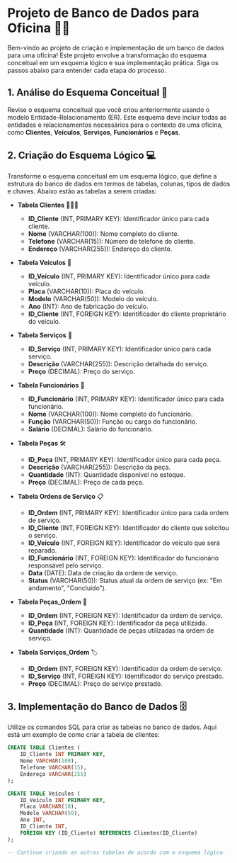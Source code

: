 # Projeto de Banco de Dados para Oficina 🚗🔧

Bem-vindo ao projeto de criação e implementação de um banco de dados para uma oficina! Este projeto envolve a transformação do esquema conceitual em um esquema lógico e sua implementação prática. Siga os passos abaixo para entender cada etapa do processo.

## 1. Análise do Esquema Conceitual 📝
Revise o esquema conceitual que você criou anteriormente usando o modelo Entidade-Relacionamento (ER). Este esquema deve incluir todas as entidades e relacionamentos necessários para o contexto de uma oficina, como **Clientes**, **Veículos**, **Serviços**, **Funcionários** e **Peças**.

## 2. Criação do Esquema Lógico 💻
Transforme o esquema conceitual em um esquema lógico, que define a estrutura do banco de dados em termos de tabelas, colunas, tipos de dados e chaves. Abaixo estão as tabelas a serem criadas:

- **Tabela Clientes** 🧑‍🤝‍🧑
  - **ID_Cliente** (INT, PRIMARY KEY): Identificador único para cada cliente.
  - **Nome** (VARCHAR(100)): Nome completo do cliente.
  - **Telefone** (VARCHAR(15)): Número de telefone do cliente.
  - **Endereço** (VARCHAR(255)): Endereço do cliente.

- **Tabela Veículos** 🚗
  - **ID_Veículo** (INT, PRIMARY KEY): Identificador único para cada veículo.
  - **Placa** (VARCHAR(10)): Placa do veículo.
  - **Modelo** (VARCHAR(50)): Modelo do veículo.
  - **Ano** (INT): Ano de fabricação do veículo.
  - **ID_Cliente** (INT, FOREIGN KEY): Identificador do cliente proprietário do veículo.

- **Tabela Serviços** 🔧
  - **ID_Serviço** (INT, PRIMARY KEY): Identificador único para cada serviço.
  - **Descrição** (VARCHAR(255)): Descrição detalhada do serviço.
  - **Preço** (DECIMAL): Preço do serviço.

- **Tabela Funcionários** 👷
  - **ID_Funcionário** (INT, PRIMARY KEY): Identificador único para cada funcionário.
  - **Nome** (VARCHAR(100)): Nome completo do funcionário.
  - **Função** (VARCHAR(50)): Função ou cargo do funcionário.
  - **Salário** (DECIMAL): Salário do funcionário.

- **Tabela Peças** 🛠️
  - **ID_Peça** (INT, PRIMARY KEY): Identificador único para cada peça.
  - **Descrição** (VARCHAR(255)): Descrição da peça.
  - **Quantidade** (INT): Quantidade disponível no estoque.
  - **Preço** (DECIMAL): Preço de cada peça.

- **Tabela Ordens de Serviço** 📋
  - **ID_Ordem** (INT, PRIMARY KEY): Identificador único para cada ordem de serviço.
  - **ID_Cliente** (INT, FOREIGN KEY): Identificador do cliente que solicitou o serviço.
  - **ID_Veículo** (INT, FOREIGN KEY): Identificador do veículo que será reparado.
  - **ID_Funcionário** (INT, FOREIGN KEY): Identificador do funcionário responsável pelo serviço.
  - **Data** (DATE): Data de criação da ordem de serviço.
  - **Status** (VARCHAR(50)): Status atual da ordem de serviço (ex: "Em andamento", "Concluído").

- **Tabela Peças_Ordem** 🔩
  - **ID_Ordem** (INT, FOREIGN KEY): Identificador da ordem de serviço.
  - **ID_Peça** (INT, FOREIGN KEY): Identificador da peça utilizada.
  - **Quantidade** (INT): Quantidade de peças utilizadas na ordem de serviço.

- **Tabela Serviços_Ordem** 🏷️
  - **ID_Ordem** (INT, FOREIGN KEY): Identificador da ordem de serviço.
  - **ID_Serviço** (INT, FOREIGN KEY): Identificador do serviço prestado.
  - **Preço** (DECIMAL): Preço do serviço prestado.

## 3. Implementação do Banco de Dados 🗄️
Utilize os comandos SQL para criar as tabelas no banco de dados. Aqui está um exemplo de como criar a tabela de clientes:

```sql
CREATE TABLE Clientes (
    ID_Cliente INT PRIMARY KEY,
    Nome VARCHAR(100),
    Telefone VARCHAR(15),
    Endereço VARCHAR(255)
);

CREATE TABLE Veículos (
    ID_Veículo INT PRIMARY KEY,
    Placa VARCHAR(10),
    Modelo VARCHAR(50),
    Ano INT,
    ID_Cliente INT,
    FOREIGN KEY (ID_Cliente) REFERENCES Clientes(ID_Cliente)
);

-- Continue criando as outras tabelas de acordo com o esquema lógico.
